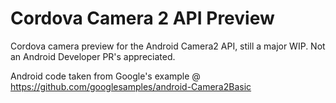 # Cordova Camera 2 API Preview
Cordova camera preview for the Android Camera2 API, still a major WIP. Not an Android Developer PR's appreciated. 

Android code taken from Google's example @ https://github.com/googlesamples/android-Camera2Basic
